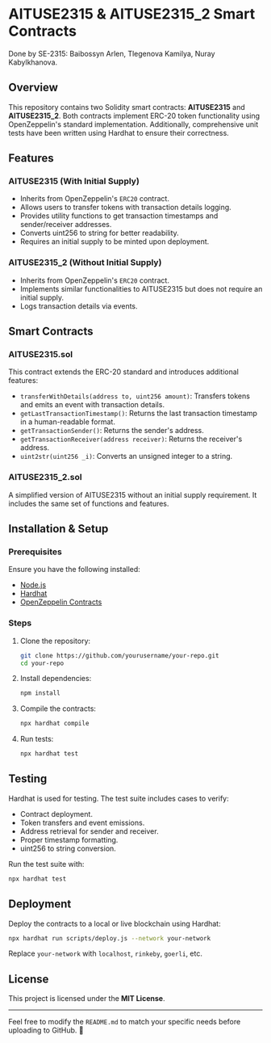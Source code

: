 # AITUSE2315 & AITUSE2315_2 Smart Contracts

Done by SE-2315: Baibossyn Arlen, Tlegenova Kamilya, Nuray Kabylkhanova.

## Overview
This repository contains two Solidity smart contracts: **AITUSE2315** and **AITUSE2315_2**. Both contracts implement ERC-20 token functionality using OpenZeppelin's standard implementation. Additionally, comprehensive unit tests have been written using Hardhat to ensure their correctness.

## Features
### AITUSE2315 (With Initial Supply)
- Inherits from OpenZeppelin's `ERC20` contract.
- Allows users to transfer tokens with transaction details logging.
- Provides utility functions to get transaction timestamps and sender/receiver addresses.
- Converts uint256 to string for better readability.
- Requires an initial supply to be minted upon deployment.

### AITUSE2315_2 (Without Initial Supply)
- Inherits from OpenZeppelin's `ERC20` contract.
- Implements similar functionalities to AITUSE2315 but does not require an initial supply.
- Logs transaction details via events.

## Smart Contracts
### AITUSE2315.sol
This contract extends the ERC-20 standard and introduces additional features:
- `transferWithDetails(address to, uint256 amount)`: Transfers tokens and emits an event with transaction details.
- `getLastTransactionTimestamp()`: Returns the last transaction timestamp in a human-readable format.
- `getTransactionSender()`: Returns the sender's address.
- `getTransactionReceiver(address receiver)`: Returns the receiver's address.
- `uint2str(uint256 _i)`: Converts an unsigned integer to a string.

### AITUSE2315_2.sol
A simplified version of AITUSE2315 without an initial supply requirement. It includes the same set of functions and features.

## Installation & Setup
### Prerequisites
Ensure you have the following installed:
- [Node.js](https://nodejs.org/)
- [Hardhat](https://hardhat.org/)
- [OpenZeppelin Contracts](https://www.npmjs.com/package/@openzeppelin/contracts)

### Steps
1. Clone the repository:
   ```sh
   git clone https://github.com/yourusername/your-repo.git
   cd your-repo
   ```
2. Install dependencies:
   ```sh
   npm install
   ```
3. Compile the contracts:
   ```sh
   npx hardhat compile
   ```
4. Run tests:
   ```sh
   npx hardhat test
   ```

## Testing
Hardhat is used for testing. The test suite includes cases to verify:
- Contract deployment.
- Token transfers and event emissions.
- Address retrieval for sender and receiver.
- Proper timestamp formatting.
- uint256 to string conversion.

Run the test suite with:
```sh
npx hardhat test
```

## Deployment
Deploy the contracts to a local or live blockchain using Hardhat:
```sh
npx hardhat run scripts/deploy.js --network your-network
```
Replace `your-network` with `localhost`, `rinkeby`, `goerli`, etc.

## License
This project is licensed under the **MIT License**.

---
Feel free to modify the `README.md` to match your specific needs before uploading to GitHub. 🚀
